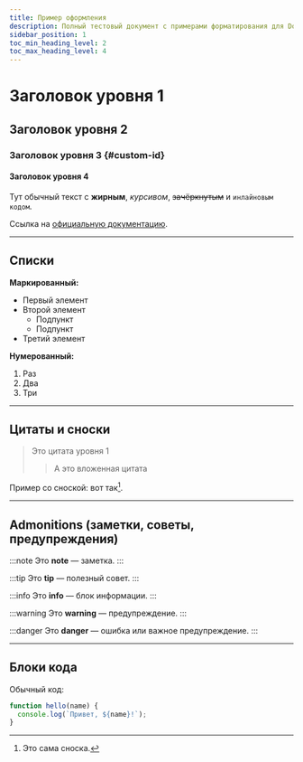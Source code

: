 ```yaml
---
title: Пример оформления
description: Полный тестовый документ с примерами форматирования для Docusaurus
sidebar_position: 1
toc_min_heading_level: 2
toc_max_heading_level: 4
---
```


# Заголовок уровня 1

## Заголовок уровня 2

### Заголовок уровня 3 {#custom-id}

#### Заголовок уровня 4

Тут обычный текст с **жирным**, _курсивом_, ~~зачёркнутым~~ и `инлайновым кодом`.

Ссылка на [официальную документацию](https://docusaurus.io/).

---

## Списки

**Маркированный:**

- Первый элемент
- Второй элемент
  - Подпункт
  - Подпункт
- Третий элемент

**Нумерованный:**

1. Раз
2. Два
3. Три

---

## Цитаты и сноски

> Это цитата уровня 1  
>> А это вложенная цитата

Пример со сноской: вот так[^1].

[^1]: Это сама сноска.

---

## Admonitions (заметки, советы, предупреждения)

:::note
Это **note** — заметка.
:::

:::tip
Это **tip** — полезный совет.
:::

:::info
Это **info** — блок информации.
:::

:::warning
Это **warning** — предупреждение.
:::

:::danger
Это **danger** — ошибка или важное предупреждение.
:::

---

## Блоки кода

Обычный код:

```js
function hello(name) {
  console.log(`Привет, ${name}!`);
}

